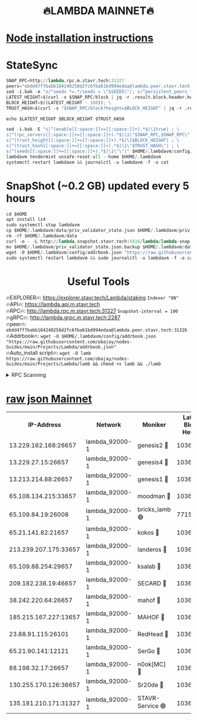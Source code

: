 <h1 align="center"> 🔥LAMBDA MAINNET🔥</h1>


[Node installation instructions](https://github.com/obajay/nodes-Guides/tree/main/Projects/Lambda)
=


# StateSync
```python
SNAP_RPC=http://lambda.rpc.m.stavr.tech:31327
peers="ebdd47f7babb184240258d2fc6fba61bd994edaa@lambda.peer.stavr.tech:31326" 
sed -i.bak -e "s/^seeds *=.*/seeds = \"$SEEDS\"/; s/^persistent_peers *=.*/persistent_peers = \"$PEERS\"/" $HOME/.lambdavm/config/config.toml
LATEST_HEIGHT=$(curl -s $SNAP_RPC/block | jq -r .result.block.header.height); \
BLOCK_HEIGHT=$((LATEST_HEIGHT - 100)); \
TRUST_HASH=$(curl -s "$SNAP_RPC/block?height=$BLOCK_HEIGHT" | jq -r .result.block_id.hash)

echo $LATEST_HEIGHT $BLOCK_HEIGHT $TRUST_HASH

sed -i.bak -E "s|^(enable[[:space:]]+=[[:space:]]+).*$|\1true| ; \
s|^(rpc_servers[[:space:]]+=[[:space:]]+).*$|\1\"$SNAP_RPC,$SNAP_RPC\"| ; \
s|^(trust_height[[:space:]]+=[[:space:]]+).*$|\1$BLOCK_HEIGHT| ; \
s|^(trust_hash[[:space:]]+=[[:space:]]+).*$|\1\"$TRUST_HASH\"| ; \
s|^(seeds[[:space:]]+=[[:space:]]+).*$|\1\"\"|" $HOME/.lambdavm/config/config.toml
lambdavm tendermint unsafe-reset-all --home $HOME/.lambdavm
systemctl restart lambdavm && journalctl -u lambdavm -f -o cat

```
# SnapShot (~0.2 GB) updated every 5 hours
```python
cd $HOME
apt install lz4
sudo systemctl stop lambdavm
cp $HOME/.lambdavm/data/priv_validator_state.json $HOME/.lambdavm/priv_validator_state.json.backup
rm -rf $HOME/.lambdavm/data
curl -o - -L http://lambda.snapshot.stavr.tech:5016/lambda/lambda-snap.tar.lz4 | lz4 -c -d - | tar -x -C $HOME/.lambdavm --strip-components 2
mv $HOME/.lambdavm/priv_validator_state.json.backup $HOME/.lambdavm/data/priv_validator_state.json
wget -O $HOME/.lambdavm/config/addrbook.json "https://raw.githubusercontent.com/obajay/nodes-Guides/main/Projects/Lambda/addrbook.json"
sudo systemctl restart lambdavm && sudo journalctl -u lambdavm -f -o cat
```
 <h1 align="center"> Useful Tools</h1>

🔥EXPLORER🔥:      https://explorer.stavr.tech/Lambda/staking	        `Indexer "ON"` \
🔥API🔥: 			 		 https://lambda.api.m.stavr.tech \
🔥RPC🔥:           http://lambda.rpc.m.stavr.tech:31327	              `Snapshot-interval = 100` \
🔥gRPC🔥:          http://lambda.grpc.m.stavr.tech:2287 \
🔥peer🔥:					 `ebdd47f7babb184240258d2fc6fba61bd994edaa@lambda.peer.stavr.tech:31326` \
🔥Addrbook🔥:    ```wget -O $HOME/.lambdavm/config/addrbook.json "https://raw.githubusercontent.com/obajay/nodes-Guides/main/Projects/Lambda/addrbook.json"``` \
🔥Auto_install script🔥: ```wget -O lamb https://raw.githubusercontent.com/obajay/nodes-Guides/main/Projects/Lambda/lamb && chmod +x lamb && ./lamb```


<details>
<summary>RPC Scanning</summary>

<h2 align="center"> We scan nodes in real time every 4 hours. And we provide the final result of RPC endpoints.
We cannot influence the operation of these nodes in any way. </h2>


```python
If Voting Power is higher than 0 --> then the Node is a validator of the network and may be subject to attack and be a potential threat to the chain.
```
```python
We marked such validators with a red symbol
```

</details>

[raw json Mainnet](https://rpc-check.lambm.stavr.tech/lambm/rpc-lambm-result.json)
=


<table><tr><th>IP-Address</th><th>Network</th><th>Moniker</th><th>Latest Block Height</th><th>Earliest Block Height</th><th>Catching Up</th><th>Voting Power</th><th>Scan Time</th></tr><tr><td>13.229.162.168:26657</td><td>lambda_92000-1</td><td>genesis2 🔴</td><td>10361678</td><td>1</td><td>False</td><td>16607038</td><td>2023-12-05T08:49:59.485424747UTC</td></tr><tr><td>13.229.27.15:26657</td><td>lambda_92000-1</td><td>genesis4 🔴</td><td>10361678</td><td>1</td><td>False</td><td>9887611</td><td>2023-12-05T08:50:02.446676269UTC</td></tr><tr><td>13.213.214.88:26657</td><td>lambda_92000-1</td><td>genesis1 🔴</td><td>10361678</td><td>1</td><td>False</td><td>107835</td><td>2023-12-05T08:50:03.789278638UTC</td></tr><tr><td>65.108.134.215:33657</td><td>lambda_92000-1</td><td>moodman 🔴</td><td>10361679</td><td>632001</td><td>False</td><td>1070005</td><td>2023-12-05T08:50:09.030870672UTC</td></tr><tr><td>65.109.84.19:26008</td><td>lambda_92000-1</td><td>bricks_lamb 🟢</td><td>7715743</td><td>7581001</td><td>False</td><td>0</td><td>2023-12-05T08:50:13.975039464UTC</td></tr><tr><td>65.21.141.82:21657</td><td>lambda_92000-1</td><td>kokos 🔴</td><td>10361679</td><td>7716001</td><td>False</td><td>546765</td><td>2023-12-05T08:50:06.228783247UTC</td></tr><tr><td>213.239.207.175:33657</td><td>lambda_92000-1</td><td>landeros 🔴</td><td>10361676</td><td>8136001</td><td>False</td><td>935554</td><td>2023-12-05T08:49:53.236176615UTC</td></tr><tr><td>65.109.88.254:29657</td><td>lambda_92000-1</td><td>ksalab 🔴</td><td>10361679</td><td>8715001</td><td>False</td><td>501408</td><td>2023-12-05T08:50:09.876463562UTC</td></tr><tr><td>209.182.238.19:46657</td><td>lambda_92000-1</td><td>SECARD 🔴</td><td>10361678</td><td>9443001</td><td>False</td><td>2092101</td><td>2023-12-05T08:49:58.513993072UTC</td></tr><tr><td>38.242.220.64:26657</td><td>lambda_92000-1</td><td>mahof 🔴</td><td>10361675</td><td>10131001</td><td>False</td><td>770350</td><td>2023-12-05T08:49:48.552045916UTC</td></tr><tr><td>185.215.167.227:13657</td><td>lambda_92000-1</td><td>MAHOF 🔴</td><td>10361678</td><td>10134001</td><td>False</td><td>2051510</td><td>2023-12-05T08:50:02.820466720UTC</td></tr><tr><td>23.88.91.115:26101</td><td>lambda_92000-1</td><td>RedHead 🔴</td><td>10361676</td><td>10261676</td><td>False</td><td>553202</td><td>2023-12-05T08:49:53.499559484UTC</td></tr><tr><td>65.21.90.141:12121</td><td>lambda_92000-1</td><td>SerGo 🔴</td><td>10361679</td><td>10261679</td><td>False</td><td>10521560</td><td>2023-12-05T08:50:10.265879713UTC</td></tr><tr><td>88.198.32.17:26657</td><td>lambda_92000-1</td><td>n0ok[MC] 🔴</td><td>10361680</td><td>10261680</td><td>False</td><td>1578630</td><td>2023-12-05T08:50:13.538475388UTC</td></tr><tr><td>130.255.170.126:36657</td><td>lambda_92000-1</td><td>Sr20de 🔴</td><td>10361676</td><td>10353001</td><td>False</td><td>670991</td><td>2023-12-05T08:49:53.976580381UTC</td></tr><tr><td>135.181.210.171:31327</td><td>lambda_92000-1</td><td>STAVR-Service 🟢</td><td>10361679</td><td>10361001</td><td>False</td><td>0</td><td>2023-12-05T08:50:08.646120342UTC</td></tr></table>
